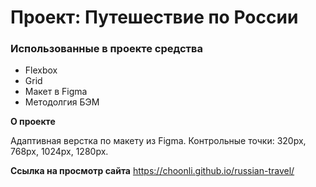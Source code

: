 # Проект: Путешествие по России

### Использованные в проекте средства
* Flexbox
* Grid
* Макет в Figma
* Методолгия БЭМ

**О проекте**

Адаптивная верстка по макету из Figma. Контрольные точки: 320px, 768px, 1024px, 1280px.

**Ссылка на просмотр сайта**
https://choonli.github.io/russian-travel/